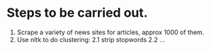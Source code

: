 # Steps to be carried out.

1. Scrape a variety of news sites for articles, approx 1000 of them.
2. Use nltk to do clustering:
2.1 strip stopwords
2.2 ...